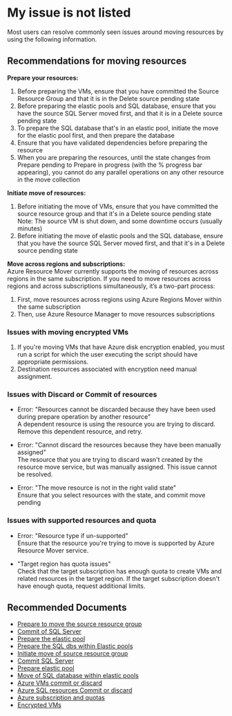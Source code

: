 <properties
  pagetitle="My issue is not listed "
  description=""
  service=""
  resource=""
  ms.author="prkazasr"
  selfhelptype="Generic"
  supporttopicids="32746791"
  productpesids="17321"
  cloudenvironments="fairfax,mooncake,public,usnat,ussec"
  disableclouds="blackforest"
  articleid="df6635ca-2b7f-4e67-b7af-79f337f1a57e"
  ownershipid="Compute_AzureResourceMover" />
# My issue is not listed 
Most users can resolve commonly seen issues around moving resources by using the following information.

## Recommendations for moving resources

**Prepare your resources:**
1. Before preparing the VMs, ensure that you have committed the Source Resource Group and that it is in the Delete source pending state
2. Before preparing the elastic pools and SQL database, ensure that you have the source SQL Server moved first, and that it is in a Delete source pending state
3. To prepare the SQL database that's in an elastic pool, initiate the move for the elastic pool first, and then prepare the database
4. Ensure that you have validated dependencies before preparing the resource
5. When you are preparing the resources, until the state changes from Prepare pending to Prepare in progress (with the % progress bar appearing), you cannot do any parallel operations on any other resource in the move collection

**Initiate move of resources:**
1. Before initiating the move of VMs, ensure that you have committed the source resource group and that it's in a Delete source pending state
   Note: The source VM is shut down, and some downtime occurs (usually minutes)
2. Before initiating the move of elastic pools and the SQL database, ensure that you have the source SQL Server moved first, and that it's in a Delete source pending state

**Move across regions and subscriptions:**<br>
Azure Resource Mover currently supports the moving of resources across regions in the same subscription. If you need to move resources across regions and across subscriptions simultaneously, it’s a two-part process:
1. First, move resources across regions using Azure Regions Mover within the same subscription
2. Then, use Azure Resource Manager to move resources subscriptions


### Issues with moving encrypted VMs
1. If you're moving VMs that have Azure disk encryption enabled, you must run a script for which the user executing the script should have appropriate permissions.
2. Destination resources associated with encryption need manual assignment.


### Issues with Discard or Commit of resources
- Error: "Resources cannot be discarded because they have been used during prepare operation by another resource"<br>
   A dependent resource is using the resource you are trying to discard. Remove this dependent resource, and retry.

- Error: "Cannot discard the resources because they have been manually assigned"<br>
   The resource that you are trying to discard wasn't created by the resource move service, but was manually assigned. This issue cannot be resolved.

- Error: "The move resource is not in the right valid state"<br>
   Ensure that you select resources with the state, and commit move pending

### Issues with supported resources and quota
- Error: "Resource type if un-supported"<br>
   Ensure that the resource you're trying to move is supported by Azure Resource Mover service. 

- "Target region has quota issues"<br>
Check that the target subscription has enough quota to create VMs and related resources in the target region. If the target subscription doesn't have enough quota, request additional limits.

## **Recommended Documents**

* [Prepare to move the source resource group](https://docs.microsoft.com/azure/resource-mover/tutorial-move-region-virtual-machines#move-the-source-resource-group)
* [Commit of SQL Server](https://docs.microsoft.com/azure/resource-mover/tutorial-move-region-sql#move-the-sql-server)
* [Prepare the elastic pool](https://docs.microsoft.com/azure/resource-mover/tutorial-move-region-sql#prepare-an-elastic-pool)
* [Prepare the SQL dbs within Elastic pools](https://docs.microsoft.com/azure/resource-mover/tutorial-move-region-sql#move-the-pool-and-prepare-pool-databases)
* [Initiate move of source resource group](https://docs.microsoft.com/azure/resource-mover/tutorial-move-region-virtual-machines#move-the-source-resource-group)
* [Commit SQL Server](https://docs.microsoft.com/azure/resource-mover/tutorial-move-region-sql#move-the-sql-server)
* [Prepare elastic pool](https://docs.microsoft.com/azure/resource-mover/tutorial-move-region-sql#prepare-an-elastic-pool)
* [Move of SQL database within elastic pools](https://docs.microsoft.com/azure/resource-mover/tutorial-move-region-sql#move-the-pool-and-prepare-pool-databases)
* [Azure VMs commit or discard](https://docs.microsoft.com/azure/resource-mover/tutorial-move-region-virtual-machines#discard-or-commit)
* [Azure SQL resources Commit or discard](https://docs.microsoft.com/azure/resource-mover/tutorial-move-region-sql#discard-or-commit)
* [Azure subscription and quotas](https://docs.microsoft.com/azure/azure-resource-manager/management/azure-subscription-service-limits#managing-limits)
* [Encrypted VMs](https://docs.microsoft.com/azure/resource-mover/tutorial-move-region-encrypted-virtual-machines#verify-user-permissions-on-key-vault-for-vms-using-azure-disk-encryption-ade)
